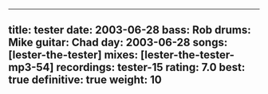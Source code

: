 
---
title: tester
date: 2003-06-28
bass:	Rob
drums:	Mike
guitar:	Chad
day: 2003-06-28
songs: [lester-the-tester]
mixes: [lester-the-tester-mp3-54]
recordings: tester-15
rating: 7.0
best: true
definitive: true
weight: 10
---
